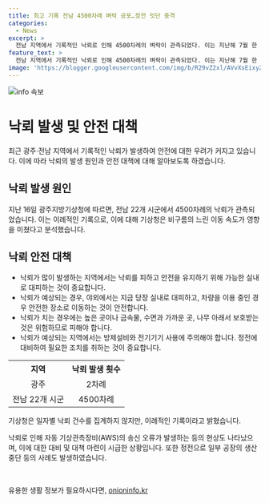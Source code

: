 ```yaml
---
title: 최고 기록 전남 4500차례 벼락 공포…정전 잇단 충격
categories:
  - News
excerpt: >
  전남 지역에서 기록적인 낙뢰로 인해 4500차례의 벼락이 관측되었다. 이는 지난해 7월 한 달 동안의 낙뢰 건수의 91%에 해당하는 수치로, 기상청은 이례적인 현상으로 분석했다. 낙뢰는 비구름의 느린 이동 속도로 인해 발생했으며, 이로 인해 일부 공장에서는 정전으로 인한 공정 중단이 발생했다.
feature_text: >
  전남 지역에서 기록적인 낙뢰로 인해 4500차례의 벼락이 관측되었다. 이는 지난해 7월 한 달 동안의 낙뢰 건수의 91%에 해당하는 수치로, 기상청은 이례적인 현상으로 분석했다. 낙뢰는 비구름의 느린 이동 속도로 인해 발생했으며, 이로 인해 일부 공장에서는 정전으로 인한 공정 중단이 발생했다.
image: 'https://blogger.googleusercontent.com/img/b/R29vZ2xl/AVvXsEixyZcFfHzMRdzZMjFBmAUKJYCLCGyLL1o632UiGVXcaFdKo_bkvkuCioo0uUKlGfBVcT3P84aROyZIXSBEx3Aw5nCQ3pTgDom1WDC4m8eifvWiAmWEEVb4x6G_l8C0QH225ldMjyaFvpxGEBGNO37VmDTDMHGhJPq73UglMfDca1-0aw/s1600/blogspot.png'
---
```


<p><img src="https://blogger.googleusercontent.com/img/b/R29vZ2xl/AVvXsEixyZcFfHzMRdzZMjFBmAUKJYCLCGyLL1o632UiGVXcaFdKo_bkvkuCioo0uUKlGfBVcT3P84aROyZIXSBEx3Aw5nCQ3pTgDom1WDC4m8eifvWiAmWEEVb4x6G_l8C0QH225ldMjyaFvpxGEBGNO37VmDTDMHGhJPq73UglMfDca1-0aw/s1600/blogspot.png" alt="info 속보" /></p>

<h1>낙뢰 발생 및 안전 대책</h1>

<p data-ke-size="size16">최근 광주·전남 지역에서 기록적인 낙뢰가 발생하여 안전에 대한 우려가 커지고 있습니다. 이에 따라 낙뢰의 발생 원인과 안전 대책에 대해 알아보도록 하겠습니다.</p>

<h2 data-ke-size="size26">낙뢰 발생 원인</h2>

<p>지난 16일 광주지방기상청에 따르면, 전남 22개 시군에서 4500차례의 낙뢰가 관측되었습니다. 이는 이례적인 기록으로, 이에 대해 기상청은 비구름의 느린 이동 속도가 영향을 미쳤다고 분석했습니다.</p>

<h2 data-ke-size="size26">낙뢰 안전 대책</h2>

<ul>
  <li>낙뢰가 많이 발생하는 지역에서는 낙뢰를 피하고 안전을 유지하기 위해 가능한 실내로 대피하는 것이 중요합니다.</li>
  <li>낙뢰가 예상되는 경우, 야외에서는 지금 당장 실내로 대피하고, 차량을 이용 중인 경우 안전한 장소로 이동하는 것이 안전합니다.</li>
  <li>낙뢰가 치는 경우에는 높은 곳이나 금속물, 수면과 가까운 곳, 나무 아래서 보호받는 것은 위험하므로 피해야 합니다.</li>
  <li>낙뢰가 예상되는 지역에서는 방제설비와 전기기기 사용에 주의해야 합니다. 정전에 대비하여 필요한 조치를 취하는 것이 중요합니다.</li>
</ul>

<table>
  <tr>
    <th>지역</th>
    <th>낙뢰 발생 횟수</th>
  </tr>
  <tr>
    <td style="text-align: center;">광주</td>
    <td style="text-align: center;">2차례</td>
  </tr>
  <tr>
    <td style="text-align: center;">전남 22개 시군</td>
    <td style="text-align: center;">4500차례</td>
  </tr>
</table>

<p data-ke-size="color">기상청은 일자별 낙뢰 건수를 집계하지 않지만, 이례적인 기록이라고 밝혔습니다.</p>

<p>낙뢰로 인해 자동 기상관측장비(AWS)의 송신 오류가 발생하는 등의 현상도 나타났으며, 이에 대한 대비 및 대책 마련이 시급한 상황입니다. 또한 정전으로 일부 공장의 생산 중단 등의 사례도 발생하였습니다.</p>

<p data-ke-size="size16">&nbsp;</p>
유용한 생활 정보가 필요하시다면, <a href="https://onioninfo.kr" rel="dofollow">onioninfo.kr</a>


